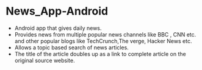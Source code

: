# News_App-Android
* Android app that gives daily news. 
* Provides news from multiple popular news channels like BBC , CNN etc. and other popular blogs like TechCrunch,The verge, Hacker News etc.
* Allows a topic based search of news articles.
* The title of the article doubles up as a link to complete article on the original source website.
